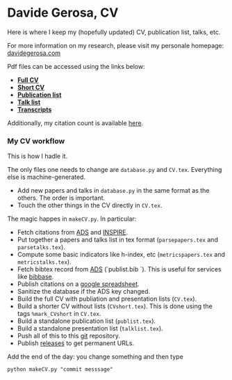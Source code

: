 # Davide Gerosa, CV
Here is where I keep my (hopefully updated) CV, publication list, talks, etc.

For more information on my research, please visit my personale homepage: [davidegerosa.com](https://davidegerosa.com)

Pdf files can be accessed using the links below:

- [**Full CV**](https://github.com/dgerosa/CV/releases/latest/download/DavideGerosa_fullCV.pdf)
- [**Short CV**](https://github.com/dgerosa/CV/releases/latest/download/DavideGerosa_shortCV.pdf)
- [**Publication list**](https://github.com/dgerosa/CV/releases/latest/download/DavideGerosa_publist.pdf)
- [**Talk list**](https://github.com/dgerosa/CV/releases/latest/download/DavideGerosa_talklist.pdf)
- [**Transcripts**](https://github.com/dgerosa/CV/releases/latest/download/DavideGerosa_transcript.pdf)

Additionally, my citation count is available [here](https://davidegerosa.com/citations).



### My CV workflow

This is how I hadle it. 

The only files one needs to change are `database.py` and `CV.tex`. Everything else is machine-generated.

- Add new papers and talks in `database.py` in the same format as the others. The order is important.
- Touch the other things in the CV directly in `CV.tex`.

The magic happes in `makeCV.py`. In particular:

- Fetch citations from [ADS](https://ui.adsabs.harvard.edu/search/filter_bibstem_facet_fq_bibstem_facet=NOT&filter_bibstem_facet_fq_bibstem_facet=*%3A*&filter_bibstem_facet_fq_bibstem_facet=bibstem_facet%3A%22cosp%22&fq=%7B!type%3Daqp%20v%3D%24fq_doctype%7D&fq=%7B!type%3Daqp%20v%3D%24fq_bibstem_facet%7D&fq_bibstem_facet=(*%3A*%20NOT%20bibstem_facet%3A%22cosp%22)&fq_doctype=(doctype%3A%22misc%22%20OR%20doctype%3A%22inproceedings%22%20OR%20doctype%3A%22article%22%20OR%20doctype%3A%22eprint%22)&p_=0&q=%20author%3A%22Gerosa%2C%20Davide%22&sort=citation_count%20desc%2C%20bibcode%20desc) and [INSPIRE](https://inspirehep.net/literature?sort=mostcited&size=25&page=1&q=exactauthor%3AD.Gerosa.1).
- Put together a papers and talks list in tex format (`parsepapers.tex`  and `parsetalks.tex`).
- Compute some basic indicators like h-index, etc (`metricspapers.tex`  and `metricstalks.tex`).
- Fetch bibtex record from  [ADS](https://ui.adsabs.harvard.edu/search/filter_bibstem_facet_fq_bibstem_facet=NOT&filter_bibstem_facet_fq_bibstem_facet=*%3A*&filter_bibstem_facet_fq_bibstem_facet=bibstem_facet%3A%22cosp%22&fq=%7B!type%3Daqp%20v%3D%24fq_doctype%7D&fq=%7B!type%3Daqp%20v%3D%24fq_bibstem_facet%7D&fq_bibstem_facet=(*%3A*%20NOT%20bibstem_facet%3A%22cosp%22)&fq_doctype=(doctype%3A%22misc%22%20OR%20doctype%3A%22inproceedings%22%20OR%20doctype%3A%22article%22%20OR%20doctype%3A%22eprint%22)&p_=0&q=%20author%3A%22Gerosa%2C%20Davide%22&sort=citation_count%20desc%2C%20bibcode%20desc) (`publist.bib `). This is useful for services like [bibbase](https://davidegerosa.com/bibbase).
- Publish citations on a [google spreadsheet](https://docs.google.com/spreadsheets/d/e/2PACX-1vSB5rGIunr0_lqB_0n9dCNvOplIOR4r6L5Vxm9oK4akFJXTTLT0_zaZka-JMggU9oDfRRbHdyaL1nQD/pubhtml).
- Sanitize the database if the ADS key changed.
- Build the full CV with publiation and presentation lists (`CV.tex`).
- Build a shorter CV without lists (`CVshort.tex`). This is done using the tags `%mark_CVshort`  in `CV.tex`.
- Build a standalone publication list (`publist.tex`).
- Build a standalone presentation list (`talklist.tex`).
- Push all of this to this [git](https://github.com/dgerosa/CV) repository.
- Publish [releases](https://github.com/dgerosa/CV/releases) to get permanent URLs.



Add the end of the day: you change something and then type

```shell
python makeCV.py "commit messsage"
```



​	
